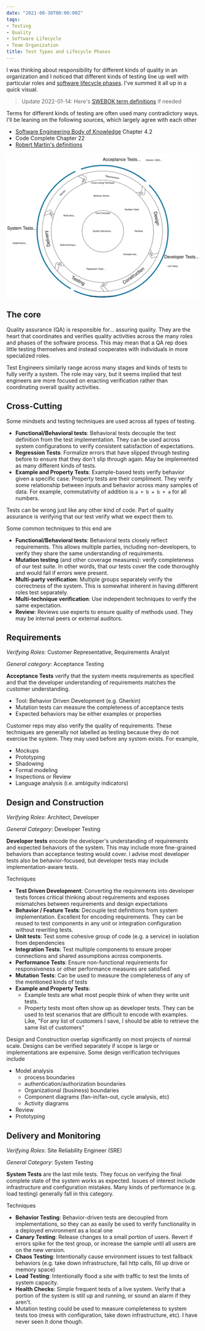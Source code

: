 ```yaml
---
date: "2021-08-30T00:00:00Z"
tags:
- Testing
- Quality
- Software Lifecycle
- Team Organization
title: Test Types and Lifecycle Phases
---
```


I was thinking about responsibility for different kinds of quality in an organization and I noticed that different kinds of testing line up well with particular roles and [software lifecycle phases](../posts/2021-08-27-SWEBOK-Modified-topic-diagram.md). I've summed it all up in a quick visual. 

> Update 2022-01-14: Here's [SWEBOK term definitions](../posts/2022-01-14-SWEBOK-term-definitions.md) if needed

Terms for different kinds of testing are often used many contradictory ways. I'll be leaning on the following sources, which largely agree with each other
- [Software Engineering Body of Knowledge](https://www.computer.org/education/bodies-of-knowledge/software-engineering/v3) Chapter 4.2
- Code Complete Chapter 22
- [Robert Martin's definitions](https://blog.cleancoder.com/uncle-bob/2017/05/05/TestDefinitions.html)


![Test to role map](../../static/post-media/SWEBOK/cycle-test-map.drawio.svg)

## The core
Quality assurance (QA) is responsible for... assuring quality. They are the heart that coordinates and verifies quality activities across the many roles and phases of the software process. This may mean that a QA rep does little testing themselves and instead cooperates with individuals in more specialized roles. 

Test Engineers similarly range across many stages and kinds of tests to fully verify a system. The role may vary, but it seems implied that test engineers are more focused on enacting verification rather than coordinating overall quality activities.

## Cross-Cutting

Some mindsets and testing techniques are used across all types of testing.
- **Functional/Behavioral tests**: Behavioral tests decouple the test definition from the test implementation. They can be used across system configurations to verify consistent satisfaction of expectations.
- **Regression Tests**: Formalize errors that have slipped through testing before to ensure that they don't slip through again. May be implemented as many different kinds of tests.
- **Example and Property Tests**: Example-based tests verify behavior given a specific case. Property tests are their compliment. They verify some relationship between inputs and behavior across many samples of data. For example, commutativity of addition is `a + b = b + a` for all numbers.

Tests can be wrong just like any other kind of code. Part of quality assurance is verifying that our test verify what we expect them to.

Some common techniques to this end are
- **Functional/Behavioral tests**: Behavioral tests closely reflect requirements. This allows multiple parties, including non-developers, to verify they share the same understanding of requirements.
- **Mutation testing** (and other coverage measures): verify completeness of our test suite. In other words, that our tests cover the code thoroughly and would fail if errors were present.
- **Multi-party verification**: Multiple groups separately verify the correctness of the system. This is somewhat inherent in having different roles test separately.
- **Multi-technique verification**: Use independent techniques to verify the same expectation.
- **Review**: Reviews use experts to ensure quality of methods used. They may be internal peers or external auditors.


## Requirements

*Verifying Roles*: Customer Representative, Requirements Analyst

*General category*: Acceptance Testing

**Acceptance Tests** verify that the system meets requirements as specified and that the developer understanding of requirements matches the customer understanding.
  - Tool: Behavior Driven Development (e.g. Gherkin)
  - Mutation tests can measure the completeness of acceptance tests
  - Expected behaviors may be either examples or properties

Customer reps may also verify the quality of requirements. These techniques are generally not labelled as testing because they do not exercise the system. They may used before any system exists. For example,
- Mockups
- Prototyping
- Shadowing
- Formal modeling 
- Inspections or Review
- Language analysis (i.e. ambiguity indicators)


## Design and Construction

*Verifying Roles*: Architect, Developer

*General Category*: Developer Testing

**Developer tests** encode the developer's understanding of requirements and expected behaviors of the system. This may include more fine-grained behaviors than acceptance testing would cover. I advise most developer tests also be behavior-focused, but developer tests may include implementation-aware tests. 

Techniques
- **Test Driven Development**: Converting the requirements into developer tests forces critical thinking about requirements and exposes mismatches between requirements and design expectations
- **Behavior / Feature Tests**: Decouple test definitions from system implementation. Excellent for encoding requirements. They can be reused to test components in any unit or integration configuration without rewriting tests.
- **Unit tests**: Test some cohesive group of code (e.g. a service) in isolation from dependencies
- **Integration Tests**: Test multiple components to ensure proper connections and shared assumptions across components.
- **Performance Tests**: Ensure non-functional requirements for responsiveness or other performance measures are satisfied. 
- **Mutation Tests**: Can be used to measure the completeness of any of the mentioned kinds of tests
- **Example and Property Tests**: 
  - Example tests are what most people think of when they write unit tests.
  - Property tests most often show up as developer tests. They can be used to test scenarios that are difficult to encode with examples. Like, "For any list of customers I save, I should be able to retrieve the same list of customers"

Design and Construction overlap significantly on most projects of normal scale. Designs can be verified separately if scope is large or implementations are expensive. Some design verification techniques include
- Model analysis
  - process boundaries
  - authentication/authorization boundaries
  - Organizational (business) boundaries
  - Component diagrams (fan-in/fan-out, cycle analysis, etc)
  - Activity diagrams 
- Review
- Prototyping

## Delivery and Monitoring

*Verifying Roles*: Site Reliability Engineer (SRE)

*General Category*: System Testing

**System Tests** are the last mile tests. They focus on verifying the final complete state of the system works as expected. Issues of interest include infrastructure and configuration mistakes. Many kinds of performance (e.g. load testing) generally fall in this category.

Techniques
- **Behavior Testing**: Behavior-driven tests are decoupled from implementations, so they can as easily be used to verify functionality in a deployed environment as a local one
- **Canary Testing**: Release changes to a small portion of users. Revert if errors spike for the test group, or increase the sample until all users are on the new version.
- **Chaos Testing**: Intentionally cause environment issues to test fallback behaviors (e.g. take down infrastructure, fail http calls, fill up drive or memory space)
- **Load Testing**: Intentionally flood a site with traffic to test the limits of system capacity. 
- **Health Checks**: Simple frequent tests of a live system. Verify that a portion of the system is still up and running, or sound an alarm if they aren't.
- Mutation testing could be used to measure completeness to system tests too (mess with configuration, take down infrastructure, etc). I have never seen it done though.

<!-- [Quantified Communication](../posts/../_site/2021/03/19/Quantified-Communication-Customer-to-Code/index.html) -->
